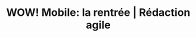 ---
title: "WOW! Mobile: la rentrée | Rédaction agile"
description: >-
  Rédaction d’un concept accrocheur en anglais pour l’offre de la rentrée de WOW! boutique mobile. Découvrir le projet.
slug: wow-la-rentree
image: /img/wow-mobile-indiv.jpg
i18nlanguage: fr
draft: false
style: style-1
listing:
  big: false
  title: "WOW! Mobile: la rentrée"
  description: Rédaction d’un concept accrocheur en anglais pour l’offre de la rentrée de WOW! boutique mobile.
tags:
  - Web
  - Medias sociaux
  - Imprime
weight: 0
---